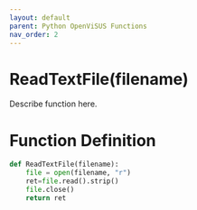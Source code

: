 ```yaml
---
layout: default
parent: Python OpenViSUS Functions
nav_order: 2
---
```


# ReadTextFile(filename)

Describe function here.

# Function Definition

```python
def ReadTextFile(filename):
	file = open(filename, "r") 
	ret=file.read().strip()
	file.close()
	return ret

```